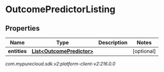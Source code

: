# OutcomePredictorListing


## Properties

| Name | Type | Description | Notes |
| ------------ | ------------- | ------------- | ------------- |
| **entities** | [**List&lt;OutcomePredictor&gt;**](OutcomePredictor) |  |  [optional] |




_com.mypurecloud.sdk.v2:platform-client-v2:216.0.0_
